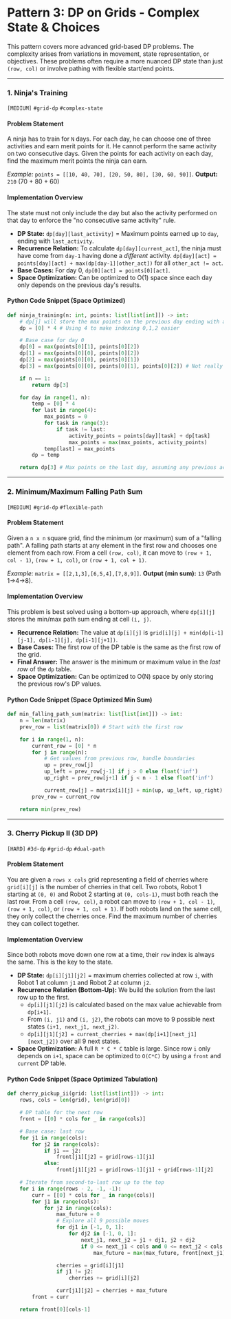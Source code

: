 # Pattern 3: DP on Grids - Complex State & Choices

This pattern covers more advanced grid-based DP problems. The complexity arises from variations in movement, state representation, or objectives. These problems often require a more nuanced DP state than just `(row, col)` or involve pathing with flexible start/end points.

---

### 1. Ninja's Training
`[MEDIUM]` `#grid-dp` `#complex-state`

#### Problem Statement
A ninja has to train for `N` days. For each day, he can choose one of three activities and earn merit points for it. He cannot perform the same activity on two consecutive days. Given the points for each activity on each day, find the maximum merit points the ninja can earn.

*Example:* `points = [[10, 40, 70], [20, 50, 80], [30, 60, 90]]`. **Output:** `210` (70 + 80 + 60)

#### Implementation Overview
The state must not only include the day but also the activity performed on that day to enforce the "no consecutive same activity" rule.
-   **DP State:** `dp[day][last_activity]` = Maximum points earned up to `day`, ending with `last_activity`.
-   **Recurrence Relation:** To calculate `dp[day][current_act]`, the ninja must have come from `day-1` having done a *different* activity.
    `dp[day][act] = points[day][act] + max(dp[day-1][other_act])` for all `other_act != act`.
-   **Base Cases:** For day 0, `dp[0][act] = points[0][act]`.
-   **Space Optimization:** Can be optimized to O(1) space since each day only depends on the previous day's results.

#### Python Code Snippet (Space Optimized)
```python
def ninja_training(n: int, points: list[list[int]]) -> int:
    # dp[j] will store the max points on the previous day ending with activity j
    dp = [0] * 4 # Using 4 to make indexing 0,1,2 easier

    # Base case for day 0
    dp[0] = max(points[0][1], points[0][2])
    dp[1] = max(points[0][0], points[0][2])
    dp[2] = max(points[0][0], points[0][1])
    dp[3] = max(points[0][0], points[0][1], points[0][2]) # Not really used, but for completeness

    if n == 1:
        return dp[3]

    for day in range(1, n):
        temp = [0] * 4
        for last in range(4):
            max_points = 0
            for task in range(3):
                if task != last:
                    activity_points = points[day][task] + dp[task]
                    max_points = max(max_points, activity_points)
            temp[last] = max_points
        dp = temp

    return dp[3] # Max points on the last day, assuming any previous activity
```

---

### 2. Minimum/Maximum Falling Path Sum
`[MEDIUM]` `#grid-dp` `#flexible-path`

#### Problem Statement
Given a `n x n` square grid, find the minimum (or maximum) sum of a "falling path". A falling path starts at any element in the first row and chooses one element from each row. From a cell `(row, col)`, it can move to `(row + 1, col - 1)`, `(row + 1, col)`, or `(row + 1, col + 1)`.

*Example:* `matrix = [[2,1,3],[6,5,4],[7,8,9]]`. **Output (min sum):** `13` (Path 1->4->8).

#### Implementation Overview
This problem is best solved using a bottom-up approach, where `dp[i][j]` stores the min/max path sum ending at cell `(i, j)`.
-   **Recurrence Relation:** The value at `dp[i][j]` is `grid[i][j] + min(dp[i-1][j-1], dp[i-1][j], dp[i-1][j+1])`.
-   **Base Cases:** The first row of the DP table is the same as the first row of the grid.
-   **Final Answer:** The answer is the minimum or maximum value in the *last row* of the `dp` table.
-   **Space Optimization:** Can be optimized to O(N) space by only storing the previous row's DP values.

#### Python Code Snippet (Space Optimized Min Sum)
```python
def min_falling_path_sum(matrix: list[list[int]]) -> int:
    n = len(matrix)
    prev_row = list(matrix[0]) # Start with the first row

    for i in range(1, n):
        current_row = [0] * n
        for j in range(n):
            # Get values from previous row, handle boundaries
            up = prev_row[j]
            up_left = prev_row[j-1] if j > 0 else float('inf')
            up_right = prev_row[j+1] if j < n - 1 else float('inf')

            current_row[j] = matrix[i][j] + min(up, up_left, up_right)
        prev_row = current_row

    return min(prev_row)
```

---

### 3. Cherry Pickup II (3D DP)
`[HARD]` `#3d-dp` `#grid-dp` `#dual-path`

#### Problem Statement
You are given a `rows x cols` grid representing a field of cherries where `grid[i][j]` is the number of cherries in that cell. Two robots, Robot 1 starting at `(0, 0)` and Robot 2 starting at `(0, cols-1)`, must both reach the last row. From a cell `(row, col)`, a robot can move to `(row + 1, col - 1)`, `(row + 1, col)`, or `(row + 1, col + 1)`. If both robots land on the same cell, they only collect the cherries once. Find the maximum number of cherries they can collect together.

#### Implementation Overview
Since both robots move down one row at a time, their `row` index is always the same. This is the key to the state.
-   **DP State:** `dp[i][j1][j2]` = maximum cherries collected at row `i`, with Robot 1 at column `j1` and Robot 2 at column `j2`.
-   **Recurrence Relation (Bottom-Up):** We build the solution from the last row up to the first.
    - `dp[i][j1][j2]` is calculated based on the max value achievable from `dp[i+1]`.
    - From `(i, j1)` and `(i, j2)`, the robots can move to 9 possible next states `(i+1, next_j1, next_j2)`.
    - `dp[i][j1][j2] = current_cherries + max(dp[i+1][next_j1][next_j2])` over all 9 next states.
-   **Space Optimization:** A full `R * C * C` table is large. Since row `i` only depends on `i+1`, space can be optimized to `O(C*C)` by using a `front` and `current` DP table.

#### Python Code Snippet (Space Optimized Tabulation)
```python
def cherry_pickup_ii(grid: list[list[int]]) -> int:
    rows, cols = len(grid), len(grid[0])

    # DP table for the next row
    front = [[0] * cols for _ in range(cols)]

    # Base case: last row
    for j1 in range(cols):
        for j2 in range(cols):
            if j1 == j2:
                front[j1][j2] = grid[rows-1][j1]
            else:
                front[j1][j2] = grid[rows-1][j1] + grid[rows-1][j2]

    # Iterate from second-to-last row up to the top
    for i in range(rows - 2, -1, -1):
        curr = [[0] * cols for _ in range(cols)]
        for j1 in range(cols):
            for j2 in range(cols):
                max_future = 0
                # Explore all 9 possible moves
                for dj1 in [-1, 0, 1]:
                    for dj2 in [-1, 0, 1]:
                        next_j1, next_j2 = j1 + dj1, j2 + dj2
                        if 0 <= next_j1 < cols and 0 <= next_j2 < cols:
                            max_future = max(max_future, front[next_j1][next_j2])

                cherries = grid[i][j1]
                if j1 != j2:
                    cherries += grid[i][j2]

                curr[j1][j2] = cherries + max_future
        front = curr

    return front[0][cols-1]
```
